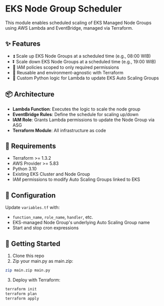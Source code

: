# EKS Node Group Scheduler

This module enables scheduled scaling of EKS Managed Node Groups using AWS Lambda and EventBridge, managed via Terraform.

## ✨ Features

- ⏫ Scale up EKS Node Groups at a scheduled time (e.g., 08:00 WIB)
- ⏬ Scale down EKS Node Groups at a scheduled time (e.g., 19:00 WIB)
- 🔐 IAM policies scoped to only required permissions
- 🔁 Reusable and environment-agnostic with Terraform
- 🐍 Custom Python logic for Lambda to update EKS Auto Scaling Groups

## 📦 Architecture

- **Lambda Function**: Executes the logic to scale the node group
- **EventBridge Rules**: Define the schedule for scaling up/down
- **IAM Role**: Grants Lambda permissions to update the Node Group via ASG
- **Terraform Module**: All infrastructure as code


## 🧠 Requirements

- Terraform >= 1.3.2
- AWS Provider >= 5.83
- Python 3.10
- Existing EKS Cluster and Node Group
- IAM permissions to modify Auto Scaling Groups linked to EKS

## 🔧 Configuration

Update `variables.tf` with:
- `function_name`, `role_name`, `handler`, etc.
- EKS-managed Node Group's underlying Auto Scaling Group name
- Start and stop cron expressions

## 🚀 Getting Started
1. Clone this repo
2. Zip your main.py as main.zip:
```bash
zip main.zip main.py
```
3. Deploy with Terraform:
```bash
terraform init
terraform plan
terraform apply
```